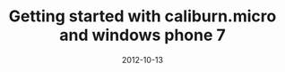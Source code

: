 ---
date: 2012-10-13
tags: post
name: DDDNorth
url: https://www.dddnorth.co.uk/
type: conference
title: Getting started with caliburn.micro and windows phone 7
slides_url: https://www.slideshare.net/gep13/getting-started-with-caliburnmicro-and-windows-phone-7
recording_url: 
city: Bradford
country: United Kingdom
country_code: UK
language: English
---